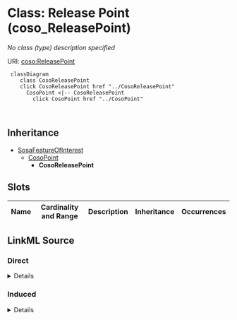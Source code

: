 

# Class: Release Point (coso_ReleasePoint)


_No class (type) description specified_







URI: [coso:ReleasePoint](http://w3id.org/coso/v1/contaminoso#ReleasePoint)






```mermaid
 classDiagram
    class CosoReleasePoint
    click CosoReleasePoint href "../CosoReleasePoint"
      CosoPoint <|-- CosoReleasePoint
        click CosoPoint href "../CosoPoint"
      
      
```





## Inheritance
* [SosaFeatureOfInterest](../classes/SosaFeatureOfInterest.md)
    * [CosoPoint](../classes/CosoPoint.md)
        * **CosoReleasePoint**



## Slots

| Name | Cardinality and Range | Description | Inheritance | Occurrences |
| ---  | --- | --- | --- | --- |














## LinkML Source

<!-- TODO: investigate https://stackoverflow.com/questions/37606292/how-to-create-tabbed-code-blocks-in-mkdocs-or-sphinx -->

### Direct

<details>

```yaml
name: coso_ReleasePoint
conforms_to: No schema conformance document specified
description: No class (type) description specified
title: Release Point
from_schema: sawgraph-kg
rank: 1000
is_a: coso_Point
class_uri: coso:ReleasePoint

```
</details>

### Induced

<details>

```yaml
name: coso_ReleasePoint
conforms_to: No schema conformance document specified
description: No class (type) description specified
title: Release Point
from_schema: sawgraph-kg
rank: 1000
is_a: coso_Point
class_uri: coso:ReleasePoint

```
</details>